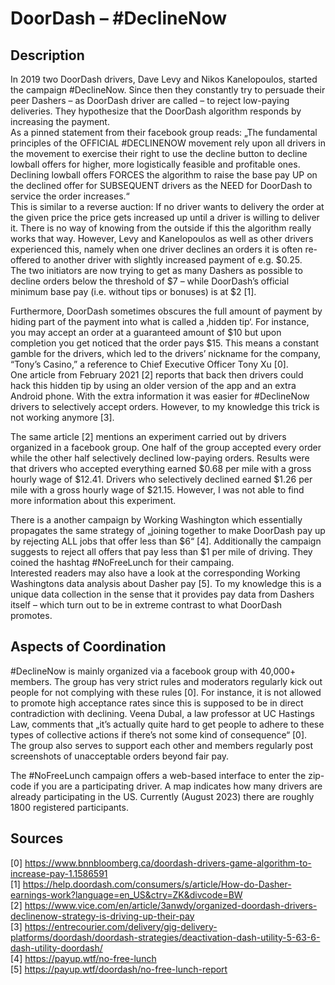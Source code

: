# DoorDash – \#DeclineNow

## Description

In 2019 two DoorDash drivers, Dave Levy and Nikos Kanelopoulos, started the campaign #DeclineNow. Since then they constantly try to persuade their peer Dashers – as DoorDash driver are called – to reject low-paying deliveries. They hypothesize that the DoorDash algorithm responds by increasing the payment.   
As a pinned statement from their facebook group reads: „The fundamental principles of the OFFICIAL #DECLINENOW movement rely upon all drivers in the movement to exercise their right to use the decline button to decline lowball offers for higher, more logistically feasible and profitable ones. Declining lowball offers FORCES the algorithm to raise the base pay UP on the declined offer for SUBSEQUENT drivers as the NEED for DoorDash to service the order increases.“   
This is similar to a reverse auction: If no driver wants to delivery the order at the given price the price gets increased up until a driver is willing to deliver it. There is no way of knowing from the outside if this the algorithm really works that way. However, Levy and Kanelopoulos as well as other drivers experienced this, namely when one driver declines an orders it is often re-offered to another driver with slightly increased payment of e.g. $0.25.   
The two initiators are now trying to get as many Dashers as possible to decline orders below the threshold of $7 – while DoorDash’s official minimum base pay (i.e. without tips or bonuses) is at $2 [1].   

Furthermore, DoorDash sometimes obscures the full amount of payment by hiding part of the payment into what is called a ‚hidden tip‘. For instance, you may accept an order at a guaranteed amount of $10 but upon completion you get noticed that the order pays $15. This means a constant gamble for the drivers, which led to the drivers’ nickname for the company, “Tony’s Casino,” a reference to Chief Executive Officer Tony Xu [0].    
One article from February 2021 [2] reports that back then drivers could hack this hidden tip by using an older version of the app and an extra Android phone. With the extra information it was easier for #DeclineNow drivers to selectively accept orders. However, to my knowledge this trick is not working anymore [3].  

The same article [2] mentions an experiment carried out by drivers organized in a facebook group. One half of the group accepted every order while the other half selectively declined low-paying orders. Results were that drivers who accepted everything earned $0.68 per mile with a gross hourly wage of $12.41. Drivers who selectively declined earned $1.26 per mile with a gross hourly wage of $21.15. However, I was not able to find more information about this experiment.   

There is a another campaign by Working Washington which essentially propagates the same strategy of „joining together to make DoorDash pay up by rejecting ALL jobs that offer less than $6“ [4]. Additionally the campaign suggests to reject all offers that pay less than $1 per mile of driving. They coined the hashtag #NoFreeLunch for their campaing.    
Interested readers may also have a look at the corresponding Working Washingtons data analysis about Dasher pay [5]. To my knowledge this is a unique data collection in the sense that it provides pay data from  Dashers itself – which turn out to be in extreme contrast to what DoorDash promotes.   


## Aspects of Coordination 

#DeclineNow is mainly organized via a facebook group with 40,000+ members. The group has very strict rules and moderators regularly kick out people for not complying with these rules [0]. For instance, it is not allowed to promote high acceptance rates since this is supposed to be in direct contradiction with declining. Veena Dubal, a law professor at UC Hastings Law, comments that „it’s actually quite hard to get people to adhere to these types of collective actions if there’s not some kind of consequence“ [0].   
The group also serves to support each other and members regularly post screenshots of unacceptable orders beyond fair pay.   

The #NoFreeLunch campaign offers a web-based interface to enter the zip-code if you are a participating driver. A map indicates how many drivers are already participating in the US.   Currently (August 2023) there are roughly 1800 registered participants.   

## Sources

[0] https://www.bnnbloomberg.ca/doordash-drivers-game-algorithm-to-increase-pay-1.1586591   
[1] https://help.doordash.com/consumers/s/article/How-do-Dasher-earnings-work?language=en_US&ctry=ZK&divcode=BW    
[2] https://www.vice.com/en/article/3anwdy/organized-doordash-drivers-declinenow-strategy-is-driving-up-their-pay   
[3] https://entrecourier.com/delivery/gig-delivery-platforms/doordash/doordash-strategies/deactivation-dash-utility-5-63-6-dash-utility-doordash/   
[4] https://payup.wtf/no-free-lunch   
[5] https://payup.wtf/doordash/no-free-lunch-report  